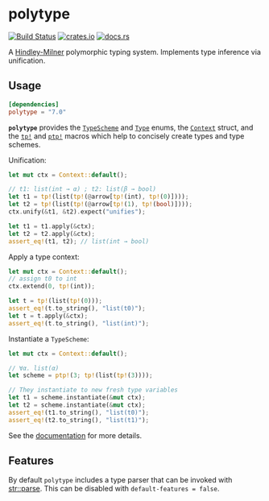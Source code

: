 # polytype

[![Build Status](https://travis-ci.org/lorepozo/polytype-rs.svg?branch=master)](https://travis-ci.org/lorepozo/polytype-rs)
[![crates.io](https://img.shields.io/crates/v/polytype.svg)](https://crates.io/crates/polytype)
[![docs.rs](https://docs.rs/polytype/badge.svg)](https://docs.rs/polytype)

A [Hindley-Milner](https://wikipedia.org/wiki/Hindley–Milner_type_system) polymorphic typing system.
Implements type inference via unification.

## Usage

```toml
[dependencies]
polytype = "7.0"
```

**`polytype`** provides the
[`TypeScheme`](https://docs.rs/polytype/~7/polytype/enum.TypeScheme.html) and
[`Type`](https://docs.rs/polytype/~7/polytype/enum.Type.html) enums, the
[`Context`](https://docs.rs/polytype/~7/polytype/struct.Context.html)
struct, and the
[`tp!`](https://docs.rs/polytype/~7/polytype/macro.tp.html) and
[`ptp!`](https://docs.rs/polytype/~7/polytype/macro.ptp.html) macros which
help to concisely create types and type schemes.

Unification:

```rust
let mut ctx = Context::default();

// t1: list(int → α) ; t2: list(β → bool)
let t1 = tp!(list(tp!(@arrow[tp!(int), tp!(0)])));
let t2 = tp!(list(tp!(@arrow[tp!(1), tp!(bool)])));
ctx.unify(&t1, &t2).expect("unifies");

let t1 = t1.apply(&ctx);
let t2 = t2.apply(&ctx);
assert_eq!(t1, t2); // list(int → bool)
```

Apply a type context:

```rust
let mut ctx = Context::default();
// assign t0 to int
ctx.extend(0, tp!(int));

let t = tp!(list(tp!(0)));
assert_eq!(t.to_string(), "list(t0)");
let t = t.apply(&ctx);
assert_eq!(t.to_string(), "list(int)");
```

Instantiate a `TypeScheme`:

```rust
let mut ctx = Context::default();

// ∀α. list(α)
let scheme = ptp!(3; tp!(list(tp!(3))));

// They instantiate to new fresh type variables
let t1 = scheme.instantiate(&mut ctx);
let t2 = scheme.instantiate(&mut ctx);
assert_eq!(t1.to_string(), "list(t0)");
assert_eq!(t2.to_string(), "list(t1)");
```

See the [documentation](https://docs.rs/polytype) for more details.

## Features
By default `polytype` includes a type parser that can be invoked with
[str::parse](https://doc.rust-lang.org/stable/std/primitive.str.html#method.parse).
This can be disabled with `default-features = false`.


